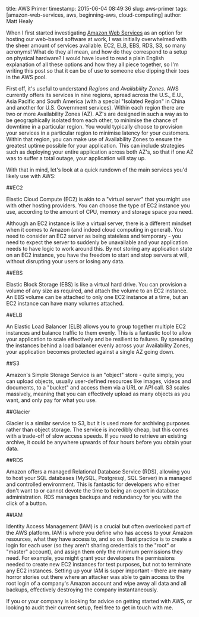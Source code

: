 title: AWS Primer
timestamp: 2015-06-04 08:49:36
slug: aws-primer
tags: [amazon-web-services, aws, beginning-aws, cloud-computing]
author: Matt Healy

When I first started investigating <a href="http://aws.amazon.com/">Amazon Web Services</a> as an option for hosting our web-based software at work, I was initially overwhelmed with the sheer amount of services available. EC2, ELB, EBS, RDS, S3, so many acronyms! What do they all mean, and how do they correspond to a setup on physical hardware? I would have loved to read a plain English explanation of all these options and how they all piece together, so I'm writing this post so that it can be of use to someone else dipping their toes in the AWS pool.

First off, it's useful to understand *Regions* and *Availability Zones*. AWS currently offers its services in nine regions, spread across the U.S., E.U., Asia Pacific and South America (with a special "Isolated Region" in China and another for U.S. Government services). Within each region there are two or more Availability Zones (AZ). AZ's are designed in such a way as to be geographically isolated from each other, to minimise the chance of downtime in a particular region. You would typically choose to provision your services in a particular region to minimise latency for your customers. Within that region, you can make use of Availability Zones to ensure the greatest uptime possible for your application. This can include strategies such as deploying your entire application across both AZ's, so that if one AZ was to suffer a total outage, your application will stay up.

With that in mind, let's look at a quick rundown of the main services you'd likely use with AWS:

##EC2

Elastic Cloud Compute (EC2) is akin to a "virtual server" that you might use with other hosting providers. You can choose the type of EC2 instance you use, according to the amount of CPU, memory and storage space you need.

Although an EC2 instance is like a virtual server, there is a different mindset when it comes to Amazon (and indeed cloud computing in general). You need to consider an EC2 server as being stateless and temporary - you need to expect the server to suddenly be unavailable and your application needs to have logic to work around this. By not storing any application state on an EC2 instance, you have the freedom to start and stop servers at will, without disrupting your users or losing any data.

##EBS

Elastic Block Storage (EBS) is like a virtual hard drive. You can provision a volume of any size as required, and attach the volume to an EC2 instance. An EBS volume can be attached to only one EC2 instance at a time, but an EC2 instance can have many volumes attached.

##ELB

An Elastic Load Balancer (ELB) allows you to group together multiple EC2 instances and balance traffic to them evenly. This is a fantastic tool to allow your application to scale effectively and be resilient to failures. By spreading the instances behind a load balancer evenly across your Availability Zones, your application becomes protected against a single AZ going down.

##S3

Amazon's Simple Storage Service is an "object" store - quite simply, you can upload objects, usually user-defined resources like images, videos and documents, to a "bucket" and access them via a URL or API call. S3 scales massively, meaning that you can effectively upload as many objects as you want, and only pay for what you use.

##Glacier

Glacier is a similar service to S3, but it is used more for archiving purposes rather than object storage. The service is incredibly cheap, but this comes with a trade-off of slow access speeds. If you need to retrieve an existing archive, it could be anywhere upwards of four hours before you obtain your data.

##RDS

Amazon offers a managed Relational Database Service (RDS), allowing you to host your SQL databases (MySQL, Postgresql, SQL Server) in a managed and controlled environment. This is fantastic for developers who either don't want to or cannot devote the time to being an expert in database administration. RDS manages backups and redundancy for you with the click of a button.

##IAM

Identity Access Management (IAM) is a crucial but often overlooked part of the AWS platform. IAM is where you define who has access to your Amazon resources, what they have access to, and so on. Best practice is to create a login for each user (so they aren't sharing credentials to the "root" or "master" account), and assign them only the minimum permissions they need. For example, you might grant your developers the permissions needed to create new EC2 instances for test purposes, but not to terminate any EC2 instances. Setting up your IAM is super important - there are many horror stories out there where an attacker was able to gain access to the root login of a company's Amazon account and wipe away all data and all backups, effectively destroying the company instantaneously. 

If you or your company is looking for advice on getting started with AWS, or looking to audit their current setup, feel free to get in touch with me.
